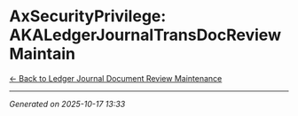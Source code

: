 # AxSecurityPrivilege: AKALedgerJournalTransDocReviewMaintain

[← Back to Ledger Journal Document Review Maintenance](../README.md)

---

*Generated on 2025-10-17 13:33*
